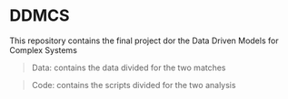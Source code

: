 # DDMCS
This repository contains the final project dor the Data Driven Models for Complex Systems 

> Data: contains the data divided for the two matches

> Code: contains the scripts divided for the two analysis
